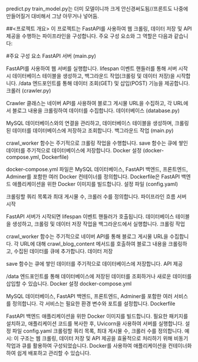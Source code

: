 predict.py train_model.py는 더미 모델이니까 크게 안신경써도됨//프론트도 나중에 만들어질거 대비해서 그냥 아무거나 넣어둠.


##<프로젝트 개요>
이 프로젝트는 FastAPI를 사용하여 웹 크롤링, 데이터 저장 및 API 제공을 수행하는 파이프라인을 구성합니다. 주요 구성 요소와 그 역할은 다음과 같습니다:

#주요 구성 요소
FastAPI 서버 (main.py)

FastAPI를 사용하여 웹 서버를 실행합니다.
lifespan 이벤트 핸들러를 통해 서버 시작 시 데이터베이스 테이블을 생성하고, 백그라운드 작업(크롤링 및 데이터 저장)을 시작합니다.
/data 엔드포인트를 통해 데이터 조회(GET) 및 삽입(POST) 기능을 제공합니다.
크롤러 (crawler.py)

Crawler 클래스는 네이버 API를 사용하여 블로그 게시물 URL을 수집하고, 각 URL에서 블로그 내용을 크롤링하여 데이터를 수집합니다.
데이터베이스 (database.py)

MySQL 데이터베이스와의 연결을 관리하고, 데이터베이스 테이블을 생성하며, 크롤링된 데이터를 데이터베이스에 저장하고 조회합니다.
백그라운드 작업 (main.py)

crawl_worker 함수는 주기적으로 크롤링 작업을 수행합니다.
save 함수는 큐에 쌓인 데이터를 주기적으로 데이터베이스에 저장합니다.
Docker 설정 (docker-compose.yml, Dockerfile)

docker-compose.yml 파일은 MySQL 데이터베이스, FastAPI 백엔드, 프론트엔드, Adminer를 포함한 여러 Docker 컨테이너를 정의합니다.
Dockerfile은 FastAPI 백엔드 애플리케이션을 위한 Docker 이미지를 빌드합니다.
설정 파일 (config.yaml)

크롤링할 쿼리 목록과 최대 게시물 수, 크롤러 수를 정의합니다.
파이프라인 흐름
서버 시작

FastAPI 서버가 시작되면 lifespan 이벤트 핸들러가 호출됩니다.
데이터베이스 테이블을 생성하고, 크롤링 및 데이터 저장 작업을 백그라운드에서 실행합니다.
크롤링 작업

crawl_worker 함수는 주기적으로 네이버 API를 통해 블로그 게시물 URL을 수집합니다.
각 URL에 대해 crawl_blog_content 메서드를 호출하여 블로그 내용을 크롤링하고, 수집된 데이터를 큐에 추가합니다.
데이터 저장

save 함수는 큐에 쌓인 데이터를 주기적으로 데이터베이스에 저장합니다.
API 제공

/data 엔드포인트를 통해 데이터베이스에 저장된 데이터를 조회하거나 새로운 데이터를 삽입할 수 있습니다.
Docker 설정
docker-compose.yml

MySQL 데이터베이스, FastAPI 백엔드, 프론트엔드, Adminer를 포함한 여러 서비스를 정의합니다.
각 서비스는 필요한 환경 변수와 포트를 설정합니다.
Dockerfile

FastAPI 백엔드 애플리케이션을 위한 Docker 이미지를 빌드합니다.
필요한 패키지를 설치하고, 애플리케이션 코드를 복사한 후, Uvicorn을 사용하여 서버를 실행합니다.
설정 파일
config.yaml
크롤링할 쿼리 목록, 최대 게시물 수, 크롤러 수를 정의합니다.
예시:
이 구조는 웹 크롤링, 데이터 저장 및 API 제공을 효율적으로 처리하기 위해 비동기 작업과 큐를 활용하여 구성되었습니다. Docker를 사용하여 애플리케이션을 컨테이너화하여 쉽게 배포하고 관리할 수 있습니다.
